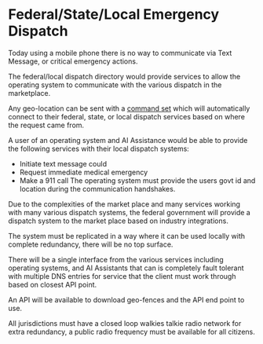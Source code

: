 # Federal/State/Local Emergency Dispatch

Today using a mobile phone there is no way to communicate via Text Message, or critical emergency actions.

The federal/local dispatch directory would provide services to allow the operating system to communicate with the various dispatch in the marketplace.

Any geo-location can be sent with a [command set](/command-set) which will automatically connect to their federal, state, or local dispatch services based on where the request came from.

A user of an operating system and AI Assistance would be able to provide the following services with their local dispatch systems:

- Initiate text message could
- Request immediate medical emergency
- Make a 911 call
  The operating system must provide the users govt id and location during the communication handshakes.

Due to the complexities of the market place and many services working with many various dispatch systems, the federal government will provide a dispatch system to the market place based on industry integrations.

The system must be replicated in a way where it can be used locally with complete redundancy, there will be no top surface.

There will be a single interface from the various services including operating systems, and AI Assistants that can is completely fault tolerant with multiple DNS entries for service that the client must work through based on closest API point.

An API will be available to download geo-fences and the API end point to use.

All jurisdictions must have a closed loop walkies talkie radio network for extra redundancy, a public radio frequency must be available for all citizens.
